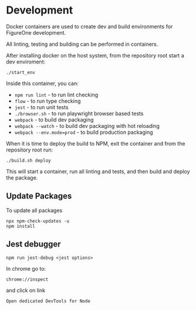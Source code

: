 # Development

Docker containers are used to create dev and build environments for FigureOne development.

All linting, testing and building can be performed in containers.

After installing docker on the host system, from the repository root start a dev enviroment:

`./start_env`

Inside this container, you can:

* `npm run lint` - to run lint checking
* `flow` - to run type checking
* `jest` - to run unit tests
* `./browser.sh` - to run playwright browser based tests
* `webpack` - to build dev packaging
* `webpack --watch` - to build dev packaging with hot reloading
* `webpack --env.mode=prod` - to build production packaging

When it is time to deploy the build to NPM, exit the container and from the repository root run:

`./build.sh deploy`

This will start a container, run all linting and tests, and then build and deploy the package.

## Update Packages

To update all packages

```
npx npm-check-updates -u
npm install
```

## Jest debugger

```
npm run jest-debug <jest options>
```

In chrome go to:
```
chrome://inspect
```

and click on link
```
Open dedicated DevTools for Node
```

